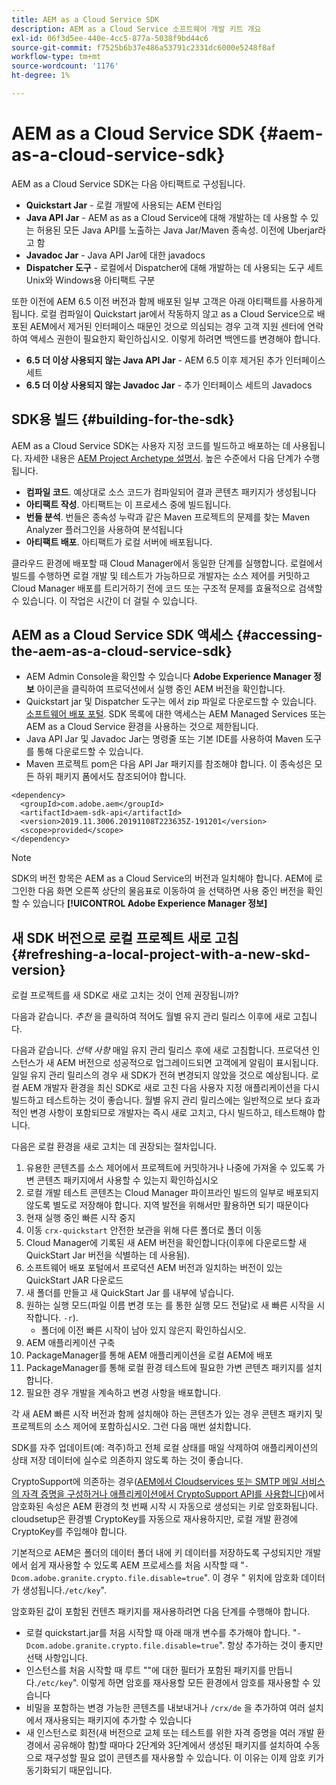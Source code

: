 ```yaml
---
title: AEM as a Cloud Service SDK
description: AEM as a Cloud Service 소프트웨어 개발 키트 개요
exl-id: 06f3d5ee-440e-4cc5-877a-5038f9bd44c6
source-git-commit: f7525b6b37e486a53791c2331dc6000e5248f8af
workflow-type: tm+mt
source-wordcount: '1176'
ht-degree: 1%

---
```


# AEM as a Cloud Service SDK {#aem-as-a-cloud-service-sdk}

AEM as a Cloud Service SDK는 다음 아티팩트로 구성됩니다.

* **Quickstart Jar** - 로컬 개발에 사용되는 AEM 런타임
* **Java API Jar** - AEM as as a Cloud Service에 대해 개발하는 데 사용할 수 있는 허용된 모든 Java API를 노출하는 Java Jar/Maven 종속성. 이전에 Uberjar라고 함
* **Javadoc Jar** - Java API Jar에 대한 javadocs
* **Dispatcher 도구** - 로컬에서 Dispatcher에 대해 개발하는 데 사용되는 도구 세트 Unix와 Windows용 아티팩트 구분

또한 이전에 AEM 6.5 이전 버전과 함께 배포된 일부 고객은 아래 아티팩트를 사용하게 됩니다. 로컬 컴파일이 Quickstart jar에서 작동하지 않고 as a Cloud Service으로 배포된 AEM에서 제거된 인터페이스 때문인 것으로 의심되는 경우 고객 지원 센터에 연락하여 액세스 권한이 필요한지 확인하십시오. 이렇게 하려면 백엔드를 변경해야 합니다.

* **6.5 더 이상 사용되지 않는 Java API Jar** - AEM 6.5 이후 제거된 추가 인터페이스 세트
* **6.5 더 이상 사용되지 않는 Javadoc Jar** - 추가 인터페이스 세트의 Javadocs

## SDK용 빌드 {#building-for-the-sdk}

AEM as a Cloud Service SDK는 사용자 지정 코드를 빌드하고 배포하는 데 사용됩니다. 자세한 내용은 [AEM Project Archetype 설명서](https://experienceleague.adobe.com/docs/experience-manager-core-components/using/developing/archetype/using.html?lang=en). 높은 수준에서 다음 단계가 수행됩니다.

* **컴파일 코드**. 예상대로 소스 코드가 컴파일되어 결과 콘텐츠 패키지가 생성됩니다
* **아티팩트 작성**. 아티팩트는 이 프로세스 중에 빌드됩니다.
* **번들 분석**. 번들은 종속성 누락과 같은 Maven 프로젝트의 문제를 찾는 Maven Analyzer 플러그인을 사용하여 분석됩니다
* **아티팩트 배포**. 아티팩트가 로컬 서버에 배포됩니다.

클라우드 환경에 배포할 때 Cloud Manager에서 동일한 단계를 실행합니다. 로컬에서 빌드를 수행하면 로컬 개발 및 테스트가 가능하므로 개발자는 소스 제어를 커밋하고 Cloud Manager 배포를 트리거하기 전에 코드 또는 구조적 문제를 효율적으로 검색할 수 있습니다. 이 작업은 시간이 더 걸릴 수 있습니다.

## AEM as a Cloud Service SDK 액세스 {#accessing-the-aem-as-a-cloud-service-sdk}

* AEM Admin Console을 확인할 수 있습니다 **Adobe Experience Manager 정보** 아이콘을 클릭하여 프로덕션에서 실행 중인 AEM 버전을 확인합니다.
* Quickstart jar 및 Dispatcher 도구는 에서 zip 파일로 다운로드할 수 있습니다. [소프트웨어 배포 포털](https://experience.adobe.com/#/downloads/content/software-distribution/en/aemcloud.html). SDK 목록에 대한 액세스는 AEM Managed Services 또는 AEM as a Cloud Service 환경을 사용하는 것으로 제한됩니다.
* Java API Jar 및 Javadoc Jar는 명령줄 또는 기본 IDE를 사용하여 Maven 도구를 통해 다운로드할 수 있습니다.
* Maven 프로젝트 pom은 다음 API Jar 패키지를 참조해야 합니다. 이 종속성은 모든 하위 패키지 폼에서도 참조되어야 합니다.

```
<dependency>
  <groupId>com.adobe.aem</groupId>
  <artifactId>aem-sdk-api</artifactId>
  <version>2019.11.3006.20191108T223635Z-191201</version>
  <scope>provided</scope>
</dependency>
```

>[!NOTE]
>
>SDK의 버전 항목은 AEM as a Cloud Service의 버전과 일치해야 합니다. AEM에 로그인한 다음 화면 오른쪽 상단의 물음표로 이동하여 을 선택하면 사용 중인 버전을 확인할 수 있습니다 **[!UICONTROL Adobe Experience Manager 정보]**


## 새 SDK 버전으로 로컬 프로젝트 새로 고침 {#refreshing-a-local-project-with-a-new-skd-version}

로컬 프로젝트를 새 SDK로 새로 고치는 것이 언제 권장됩니까?

다음과 같습니다. *추천* 을 클릭하여 적어도 월별 유지 관리 릴리스 이후에 새로 고칩니다.

다음과 같습니다. *선택 사항* 매일 유지 관리 릴리스 후에 새로 고침합니다. 프로덕션 인스턴스가 새 AEM 버전으로 성공적으로 업그레이드되면 고객에게 알림이 표시됩니다. 일일 유지 관리 릴리스의 경우 새 SDK가 전혀 변경되지 않았을 것으로 예상됩니다. 로컬 AEM 개발자 환경을 최신 SDK로 새로 고친 다음 사용자 지정 애플리케이션을 다시 빌드하고 테스트하는 것이 좋습니다. 월별 유지 관리 릴리스에는 일반적으로 보다 효과적인 변경 사항이 포함되므로 개발자는 즉시 새로 고치고, 다시 빌드하고, 테스트해야 합니다.

다음은 로컬 환경을 새로 고치는 데 권장되는 절차입니다.

1. 유용한 콘텐츠를 소스 제어에서 프로젝트에 커밋하거나 나중에 가져올 수 있도록 가변 콘텐츠 패키지에서 사용할 수 있는지 확인하십시오
1. 로컬 개발 테스트 콘텐츠는 Cloud Manager 파이프라인 빌드의 일부로 배포되지 않도록 별도로 저장해야 합니다. 지역 발전을 위해서만 활용하면 되기 때문이다
1. 현재 실행 중인 빠른 시작 중지
1. 이동 `crx-quickstart` 안전한 보관을 위해 다른 폴더로 폴더 이동
1. Cloud Manager에 기록된 새 AEM 버전을 확인합니다(이후에 다운로드할 새 QuickStart Jar 버전을 식별하는 데 사용됨).
1. 소프트웨어 배포 포털에서 프로덕션 AEM 버전과 일치하는 버전이 있는 QuickStart JAR 다운로드
1. 새 폴더를 만들고 새 QuickStart Jar 를 내부에 넣습니다.
1. 원하는 실행 모드(파일 이름 변경 또는 를 통한 실행 모드 전달)로 새 빠른 시작을 시작합니다. `-r`).
   * 폴더에 이전 빠른 시작이 남아 있지 않은지 확인하십시오.
1. AEM 애플리케이션 구축
1. PackageManager를 통해 AEM 애플리케이션을 로컬 AEM에 배포
1. PackageManager를 통해 로컬 환경 테스트에 필요한 가변 콘텐츠 패키지를 설치합니다.
1. 필요한 경우 개발을 계속하고 변경 사항을 배포합니다.

각 새 AEM 빠른 시작 버전과 함께 설치해야 하는 콘텐츠가 있는 경우 콘텐츠 패키지 및 프로젝트의 소스 제어에 포함하십시오. 그런 다음 매번 설치합니다.

SDK를 자주 업데이트(예: 격주)하고 전체 로컬 상태를 매일 삭제하여 애플리케이션의 상태 저장 데이터에 실수로 의존하지 않도록 하는 것이 좋습니다.

CryptoSupport에 의존하는 경우([AEM에서 Cloudservices 또는 SMTP 메일 서비스의 자격 증명을 구성하거나 애플리케이션에서 CryptoSupport API를 사용합니다](https://www.adobe.io/experience-manager/reference-materials/cloud-service/javadoc/com/adobe/granite/crypto/CryptoSupport.html))에서 암호화된 속성은 AEM 환경의 첫 번째 시작 시 자동으로 생성되는 키로 암호화됩니다. cloudsetup은 환경별 CryptoKey를 자동으로 재사용하지만, 로컬 개발 환경에 CryptoKey를 주입해야 합니다.

기본적으로 AEM은 폴더의 데이터 폴더 내에 키 데이터를 저장하도록 구성되지만 개발에서 쉽게 재사용할 수 있도록 AEM 프로세스를 처음 시작할 때 &quot;`-Dcom.adobe.granite.crypto.file.disable=true`&quot;. 이 경우 &quot; 위치에 암호화 데이터가 생성됩니다.`/etc/key`&quot;.

암호화된 값이 포함된 컨텐츠 패키지를 재사용하려면 다음 단계를 수행해야 합니다.

* 로컬 quickstart.jar를 처음 시작할 때 아래 매개 변수를 추가해야 합니다. &quot;`-Dcom.adobe.granite.crypto.file.disable=true`&quot;. 항상 추가하는 것이 좋지만 선택 사항입니다.
* 인스턴스를 처음 시작할 때 루트 &quot;&quot;에 대한 필터가 포함된 패키지를 만듭니다.`/etc/key`&quot;. 이렇게 하면 암호를 재사용할 모든 환경에서 암호를 재사용할 수 있습니다
* 비밀을 포함하는 변경 가능한 콘텐츠를 내보내거나 `/crx/de` 을 추가하여 여러 설치에서 재사용되는 패키지에 추가할 수 있습니다
* 새 인스턴스로 회전(새 버전으로 교체 또는 테스트를 위한 자격 증명을 여러 개발 환경에서 공유해야 함)할 때마다 2단계와 3단계에서 생성된 패키지를 설치하여 수동으로 재구성할 필요 없이 콘텐츠를 재사용할 수 있습니다. 이 이유는 이제 암호 키가 동기화되기 때문입니다.
